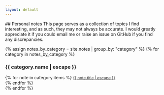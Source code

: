 ```yaml
---
layout: default
---
```

<link rel="stylesheet" href="https://cdnjs.cloudflare.com/ajax/libs/font-awesome/6.0.0-beta3/css/all.min.css">
## Personal notes
This page serves as a collection of topics I find interesting, and as such, they may not always be accurate. I would greatly appreciate it if you could email me or raise an issue on GitHub if you find any discrepancies.


{% assign notes_by_category = site.notes | group_by: "category" %}
{% for category in notes_by_category %}
<h3>{{ category.name | escape }}</h3>
<div>
{% for note in category.items %}
<a href="{{ note.url | relative_url }}" class="download-link" style="font-size:0.8rem;color:#333"><i class="fa-regular fa-file-lines" style="color: #333;"></i> {{ note.title | escape }}</a><br>
{% endfor %}
</div>
{% endfor %}